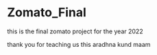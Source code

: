 # Zomato_Final

this is the final zomato project for the year 2022 

thank you for teaching us this aradhna kund maam 
